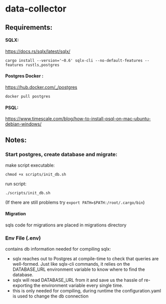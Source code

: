 # data-collector




## Requirements:

#### SQLX:

https://docs.rs/sqlx/latest/sqlx/

    cargo install --version='~0.6' sqlx-cli --no-default-features --features rustls,postgres

#### Postgres Docker :

https://hub.docker.com/_/postgres

    docker pull postgres


#### PSQL:

https://www.timescale.com/blog/how-to-install-psql-on-mac-ubuntu-debian-windows/

## Notes:


### Start postgres, create database and migrate:

make script executable:

    chmod +x scripts/init_db.sh
run script:

    ./scripts/init_db.sh
(If there are still problems try `export PATH=$PATH:/root/.cargo/bin`)


#### Migration
sqls code for migrations are placed in migrations directory


### Env File (.env)
contains db information needed for compiling sqlx:
* sqlx reaches out to Postgres at compile-time to check that queries are well-formed. Just like sqlx-cli commands, it relies on the DATABASE_URL environment variable to know where to find the database.
* sqlx will read DATABASE_URL from it and save us the hassle of re-exporting the environment variable every single time.
* this is only needed for compiling, during runtime the configuration.yaml is used to change the db connection